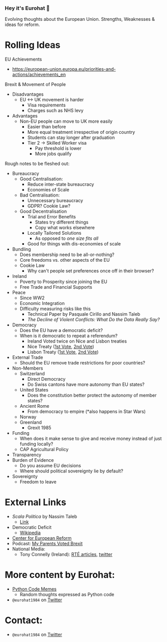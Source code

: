 
### Hey it's Eurohat 👋
Evolving thoughts about the European Union. Strengths, Weaknesses & ideas for reform.

# Rolling Ideas
EU Achievements
* https://european-union.europa.eu/priorities-and-actions/achievements_en

Brexit & Movement of People
* Disadvantages
    * EU <-> UK movement is harder
        * Visa requirements
        * Charges such as NHS levy
* Advantages
    * Non-EU people can move to UK more easily
      * Easier than before
      * More equal treatment irrespective of origin country
      * Students can stay longer after graduation
      * Tier 2 -> Skilled Worker visa
          * Pay threshold is lower
          * More jobs qualify

Rough notes to be fleshed out:
* Bureaucracy
   * Good Centralisation:
       * Reduce inter-state bureaucracy
       * Economies of Scale
   * Bad Centralisation:
       * Unnecessary bureaucracy
       * GDPR? Cookie Law?
   * Good Decentralisation  
       * Trial and Error Benefits
           * States try different things
           * Copy what works elsewhere
       * Locally Tailored Solutions
           * As opposed to *one size fits all*
       * Good for things with dis-economies of scale
* Bundling
  * Does membership need to be all-or-nothing?
  * Core freedoms vs. other aspects of the EU
  * Cookie Law
     * Why can't people set preferences once off in their browser?
* Ireland
   * Poverty to Prosperity since joining the EU
   * Free Trade and Financial Supports
* Peace
   * Since WW2
   * Economic Integration
   * Difficulty measuring risks like this
       * Technical Paper by Pasquale Cirillo and Nassim Taleb
       * *The Decline of Violent Conflicts: What Do the Data Really Say?*
* Democracy
   * Does the EU have a democratic deficit?
   * When is it democratic to repeat a referendum?
       * Ireland Voted twice on Nice and Lisbon treaties
       * Nice Treaty ([1st Vote](https://en.wikipedia.org/wiki/Twenty-fourth_Amendment_of_the_Constitution_Bill_2001), [2nd Vote](https://en.wikipedia.org/wiki/Twenty-sixth_Amendment_of_the_Constitution_of_Ireland))
       * Lisbon Treaty ([1st Vote](https://en.wikipedia.org/wiki/Twenty-eighth_Amendment_of_the_Constitution_Bill_2008), [2nd Vote](https://en.wikipedia.org/wiki/Twenty-eighth_Amendment_of_the_Constitution_of_Ireland))
* External Trade
   * Should the EU remove trade restrictions for poor countries?
* Non-Members
   * Switzerland
       * Direct Democracy
       * Do Swiss cantons have more autonomy than EU states?
   * United States
       * Does the constitution better protect the autonomy of member states?
   * Ancient Rome
       * From democracy to empire (*also happens in Star Wars)
   * Norway
   * Greenland
       * Grexit 1985
* Funding
   * When does it make sense to give and receive money instead of just funding locally?
   * CAP Agricultural Policy
* Transparency
* Burden of Evidence
   * Do you assume EU decisions
   * Where should political sovereignty lie by default?
* Sovereignty
   * Freedom to leave

# External Links
* *Scala Politica* by Nassim Taleb
    * [Link](https://www.academia.edu/38433249/Scala_Politica)
* Democratic Deficit
    * [Wikipedia](https://en.wikipedia.org/wiki/Democratic_deficit)
* [Center for European Reform](https://www.cer.eu/about)
* Podcast: [My Parents Voted Brexit](https://twitter.com/parents4brexit?lang=en)
* National Media:
    * Tony Connelly (Ireland): [RTÉ articles](https://www.rte.ie/author/822154-tony-connelly/), [twitter](https://twitter.com/tconnellyRTE)

# More content by Eurohat:
* [Python Code Memes](https://gist.github.com/eurohat1984)
    * Random thoughts expressed as Python code
* `@eurohat1984` on [Twitter](https://twitter.com/eurohat1984)

# Contact:
- `@eurohat1984` on [Twitter](https://twitter.com/eurohat1984)

<!--
**eurohat1984/eurohat1984** is a ✨ _special_ ✨ repository because its `README.md` (this file) appears on your GitHub profile.
Here are some ideas to get you started:
- ⚡ Fun fact: 
-->
